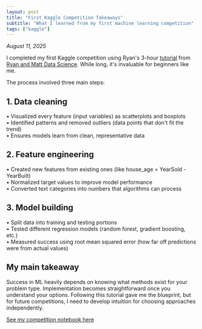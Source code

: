 ```yaml
---
layout: post
title: "First Kaggle Competition Takeaways"
subtitle: "What I learned from my first machine learning competition"
tags: ["kaggle"]
---
```


*August 11, 2025*

I completed my first Kaggle competition using Ryan's 3-hour [tutorial](https://www.youtube.com/watch?v=UqmulHG4IvY&t=10268s) from [Ryan and Matt Data Science](https://www.youtube.com/@RyanAndMattDataScience). While long, it's invaluable for beginners like me.

The process involved three main steps:

## 1. Data cleaning
• Visualized every feature (input variables) as scatterplots and boxplots  
• Identified patterns and removed outliers (data points that don't fit the trend)  
• Ensures models learn from clean, representative data

## 2. Feature engineering
• Created new features from existing ones (like house_age = YearSold - YearBuilt)  
• Normalized target values to improve model performance  
• Converted text categories into numbers that algorithms can process

## 3. Model building
• Split data into training and testing portions  
• Tested different regression models (random forest, gradient boosting, etc.)  
• Measured success using root mean squared error (how far off predictions were from actual values)

## My main takeaway

Success in ML heavily depends on knowing what methods exist for your problem type. Implementation becomes straightforward once you understand your options. Following this tutorial gave me the blueprint, but for future competitions, I need to develop intuition for choosing approaches independently.

[See my competition notebook here](https://www.kaggle.com/code/kylimcqueen/housepricesadvancedregression00)
